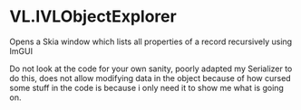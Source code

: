# VL.IVLObjectExplorer
Opens a Skia window which lists all properties of a record recursively using ImGUI

Do not look at the code for your own sanity, poorly adapted my Serializer to do this, does not allow modifying data in the object because of how cursed some stuff in the code is because i only need it to show me what is going on.
